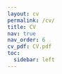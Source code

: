 ```yaml
---
layout: cv
permalink: /cv/
title: CV
nav: true
nav_order: 6
cv_pdf: CV.pdf
toc:
  sidebar: left
---
```

